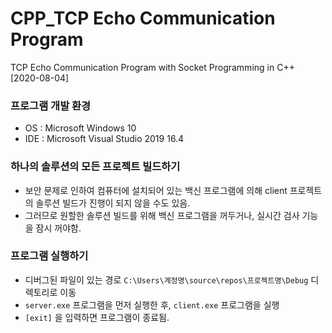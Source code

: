# CPP_TCP Echo Communication Program
TCP Echo Communication Program with Socket Programming in C++ [2020-08-04]

### 프로그램 개발 환경
- OS : Microsoft Windows 10
- IDE : Microsoft Visual Studio 2019 16.4

### 하나의 솔루션의 모든 프로젝트 빌드하기
- 보안 문제로 인하여 컴퓨터에 설치되어 있는 백신 프로그램에 의해 client 프로젝트의 솔루션 빌드가 진행이 되지 않을 수도 있음.
- 그러므로 원할한 솔루션 빌드를 위해 백신 프로그램을 꺼두거나, 실시간 검사 기능을 잠시 꺼야함.

### 프로그램 실행하기
- 디버그된 파일이 있는 경로 `C:\Users\계정명\source\repos\프로젝트명\Debug` 디렉토리로 이동
- `server.exe` 프로그램을 먼저 실행한 후, `client.exe` 프로그램을 실행
- `[exit]` 을 입력하면 프로그램이 종료됨.
